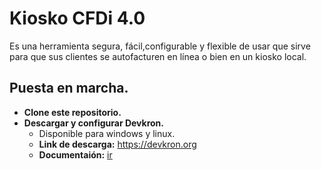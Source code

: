 # Kiosko CFDi 4.0
Es una herramienta segura, fácil,configurable y flexible de usar que sirve para que sus clientes se autofacturen en línea o bien en un kiosko local.
## Puesta en marcha.
  * **Clone este repositorio.**
  * **Descargar y configurar Devkron.**
      * Disponible para windows y linux.
       * **Link de descarga:** <a href="https://devkron.org">https://devkron.org</a>
      * **Documentaión:** <a href="https://docs.induxsoft.net/es/devkron/">ir</a>
